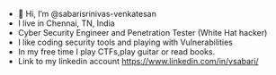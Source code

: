 - 👋 Hi, I’m @sabarisrinivas-venkatesan
- I live in Chennai, TN, India
- Cyber Security Engineer and Penetration Tester (White Hat hacker)
- I like coding security tools and playing with Vulnerabilities
- In my free time I play CTFs,play guitar or read  books.
- Link to my linkedin account https://www.linkedin.com/in/vsabari/


  
<!---
sabarisrinivas-venkatesan/sabarisrinivas-venkatesan is a ✨ special ✨ repository because its `README.md` (this file) appears on your GitHub profile.
You can click the Preview link to take a look at your changes.
--->
